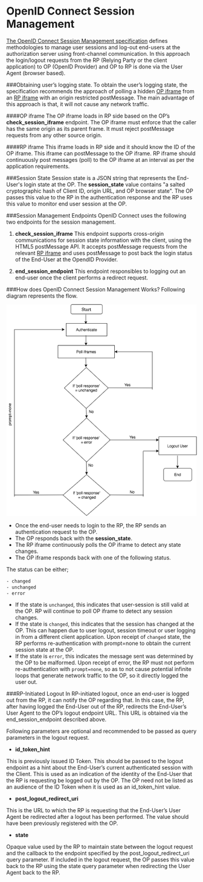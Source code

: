 # OpenID Connect Session Management

[The OpenID Connect Session Management specification](https://openid.net/specs/openid-connect-session-1_0.html)
defines methodologies to manage user sessions and log-out end-users at the authorization server using front-channel communication.
In this approach the login/logout requests from the RP (Relying Party or the client application) to OP (OpenID Provider)
and OP to RP is done via the User Agent (browser based).

###Obtaining user’s logging state.
To obtain the user’s logging state, the specification recommends the approach of polling a hidden [OP iframe](OP-iframe)
from an [RP iframe](RP-iframe) with an origin restricted postMessage. The main advantage of this approach is that, it will not 
cause any network traffic.

####OP iframe
The OP iframe loads in RP side based on the OP’s **check_session_iframe** endpoint.
The OP iframe must enforce that the caller has the same origin as its parent frame.
It must reject postMessage requests from any other source origin.

####RP iframe
This iframe loads in RP side and it should know the ID of the OP iframe.
This iframe can postMessage to the OP iframe. RP iframe should continuously post messages (poll)
to the OP iframe at an interval as per the application requirements.

###Session State
Session state is a JSON string that represents the End-User's login state at the OP.
The **session_state** value contains "a salted cryptographic hash of Client ID, origin URL, and OP browser state".
The OP passes this value to the RP in the authentication response and the RP uses this value 
to monitor end user session at the OP.

###Session Management Endpoints
OpenID Connect uses the following two endpoints for the session management. 

1. **check_session_iframe**
This endpoint supports cross-origin communications for session state information with the client, using the HTML5 postMessage API.
It accepts postMessage requests from the relevant [RP iframe](insertlink) and uses postMessage to post back the login
status of the End-User at the OpendID Provider.

2. **end_session_endpoint**
This endpoint responsibles to logging out an end-user once the client performs a redirect request.

###How does OpenID Connect Session Management Works?
Following diagram represents the flow.

![session-management](../../assets/img/concepts/session-management.png)

- Once the end-user needs to login to the RP, the RP sends an authentication request to the OP.
- The OP responds back with the **session_state**.
- The RP iframe continuously polls the OP iframe to detect any state changes.
- The OP iframe responds back with one of the following status.

The status can be either;

    - changed
    - unchanged
    - error
    
- If the state is `unchanged`, this indicates that user-session is still valid at the OP. RP will continue to poll
  OP iframe to detect any session changes. 
- If the state is `changed`, this indicates that the session has changed at the OP.
  This can happen due to user logout, session timeout or user logging in from a different client application.
  Upon receipt of `changed` state, the RP performs re-authentication with prompt=none 
  to obtain the current session state at the OP.
- If the state is `error`, this indicates the message sent was determined by the OP to be malformed.
  Upon receipt of error, the RP must not perform re-authentication with `prompt=none`,
  so as to not cause potential infinite loops that generate network traffic to the OP, so it directly logged the user out.
  
###RP-Initiated Logout
In RP-initiated logout, once an end-user is logged out from the RP, it can notify the OP regarding that.
In this case, the RP, after having logged the End-User out of the RP,
redirects the End-User’s User Agent to the OP’s logout endpoint URL.
This URL is obtained via the end_session_endpoint described above.

Following parameters are optional and recommended to be passed as query parameters in the logout request.

- **id_token_hint**

This is previously issued ID Token. This should be passed to the logout endpoint as a hint about the End-User’s current
authenticated session with the Client. This is used as an indication of the identity of the End-User that the RP is 
requesting be logged out by the OP. The OP need not be listed as an audience of the ID Token 
when it is used as an id_token_hint value.

- **post_logout_redirect_uri**

This is the URL to which the RP is requesting that the End-User’s User Agent be redirected after a logout has been performed.
The value should have been previously registered with the OP. 

- **state**

Opaque value used by the RP to maintain state between the logout request and the callback to the endpoint
specified by the post_logout_redirect_uri query parameter. If included in the logout request, the OP passes this value
back to the RP using the state query parameter when redirecting the User Agent back to the RP.

